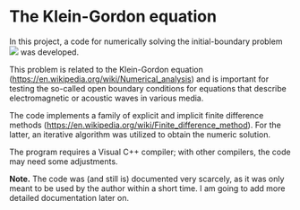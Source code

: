 # The Klein-Gordon equation
In this project, a code for numerically solving the initial-boundary problem
![ ](https://github.com/AndreiMaikov/The_Klein-Gordon_equation-1/blob/main/img/ibp_2.png)
was developed. 

This problem is related to the Klein-Gordon equation (https://en.wikipedia.org/wiki/Numerical_analysis) and is important for testing the so-called open boundary conditions for equations that describe electromagnetic or acoustic waves in various media.

The code implements a family of explicit and implicit finite difference methods (https://en.wikipedia.org/wiki/Finite_difference_method). For the latter, an iterative algorithm was utilized to obtain the numeric solution. 

The program requires a Visual C++ compiler; with other compilers, the code may need some adjustments.

**Note.** The code was (and still is) documented very scarcely, as it was only meant to be used by the author within a short time. I am going to add more detailed documentation later on.
